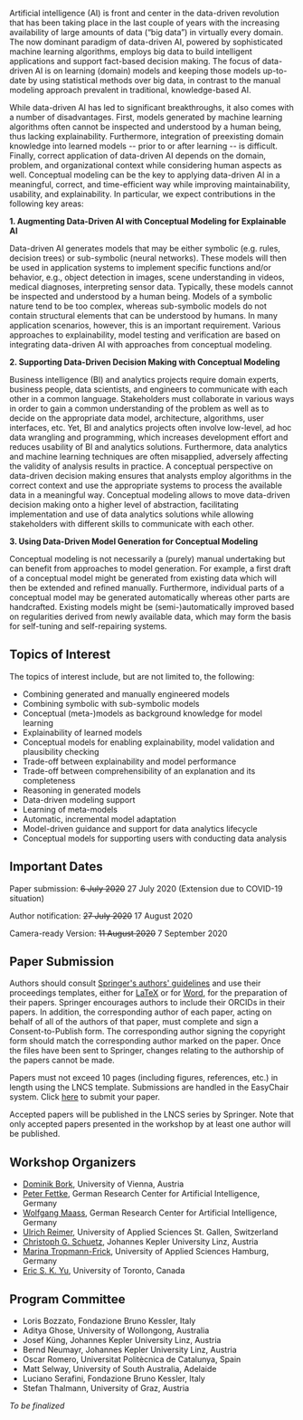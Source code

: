 Artificial intelligence (AI) is front and center in the data-driven revolution that has been taking place in the last couple of years with the increasing availability of large amounts of data (“big data”) in virtually every domain. The now dominant paradigm of data-driven AI, powered by sophisticated machine learning algorithms, employs big data to build intelligent applications and support fact-based decision making. The focus of data-driven AI is on learning (domain) models and keeping those models up-to-date by using statistical methods over big data, in contrast to the manual modeling approach prevalent in traditional, knowledge-based AI.

While data-driven AI has led to significant breakthroughs, it also comes with a number of disadvantages. First, models generated by machine learning algorithms often cannot be inspected and understood by a human being, thus lacking explainability. Furthermore, integration of preexisting domain knowledge into learned models -- prior to or after learning -- is difficult. Finally, correct application of data-driven AI depends on the domain, problem, and organizational context while considering human aspects as well. Conceptual modeling can be the key to applying data-driven AI in a meaningful, correct, and time-efficient way while improving maintainability, usability, and explainability. In particular, we expect contributions in the following key areas:

**1. Augmenting Data-Driven AI with Conceptual Modeling for Explainable AI**

Data-driven AI generates models that may be either symbolic (e.g. rules, decision trees) or sub-symbolic (neural networks). These models will then be used in application systems to implement specific functions and/or behavior, e.g., object detection in images, scene understanding in videos, medical diagnoses, interpreting sensor data. Typically, these models cannot be inspected and understood by a human being. Models of a symbolic nature tend to be too complex, whereas sub-symbolic models do not contain structural elements that can be understood by humans. In many application scenarios, however, this is an important requirement. Various approaches to explainability, model testing and verification are based on integrating data-driven AI with approaches from conceptual modeling.

**2. Supporting Data-Driven Decision Making with Conceptual Modeling**

Business intelligence (BI) and analytics projects require domain experts, business people, data scientists, and engineers to communicate with each other in a common language. Stakeholders must collaborate in various ways in order to gain a common understanding of the problem as well as to decide on the appropriate data model, architecture, algorithms, user interfaces, etc. Yet, BI and analytics projects often involve low-level, ad hoc data wrangling and programming, which increases development effort and reduces usability of BI and analytics solutions. Furthermore, data analytics and machine learning techniques are often misapplied, adversely affecting the validity of analysis results in practice. A conceptual perspective on data-driven decision making ensures that analysts employ algorithms in the correct context and use the appropriate systems to process the available data in a meaningful way. Conceptual modeling allows to move data-driven decision making onto a higher level of abstraction, facilitating implementation and use of data analytics solutions while allowing stakeholders with different skills to communicate with each other.

**3. Using Data-Driven Model Generation for Conceptual Modeling**

Conceptual modeling is not necessarily a (purely) manual undertaking but can benefit from approaches to model generation. For example, a first draft of a conceptual model might be generated from existing data which will then be extended and refined manually. Furthermore, individual parts of a conceptual model may be generated automatically whereas other parts are handcrafted. Existing models might be (semi-)automatically improved based on regularities derived from newly available data, which may form the basis for self-tuning and self-repairing systems.

Topics of Interest
----
The topics of interest include, but are not limited to, the following:

- Combining generated and manually engineered models
- Combining symbolic with sub-symbolic models
- Conceptual (meta-)models as background knowledge for model learning
- Explainability of learned models
- Conceptual models for enabling explainability, model validation and plausibility checking
- Trade-off between explainability and model performance
- Trade-off between comprehensibility of an explanation and its completeness
- Reasoning in generated models
- Data-driven modeling support
- Learning of meta-models
- Automatic, incremental model adaptation
- Model-driven guidance and support for data analytics lifecycle
- Conceptual models for supporting users with conducting data analysis

Important Dates
----
Paper submission: ~~6 July 2020~~ 27 July 2020 (Extension due to COVID-19 situation)

Author notification: ~~27 July 2020~~ 17 August 2020

Camera-ready Version: ~~11 August 2020~~ 7 September 2020

Paper Submission
----
Authors should consult [Springer's authors' guidelines](ftp://ftp.springernature.com/cs-proceeding/svproc/guidelines/Springer_Guidelines_for_Authors_of_Proceedings.pdf) and use their proceedings templates, either for [LaTeX](ftp://ftp.springernature.com/cs-proceeding/llncs/llncs2e.zip) or for [Word](ftp://ftp.springernature.com/cs-proceeding/llncs/word/splnproc1703.zip), for the preparation of their papers. Springer encourages authors to include their ORCIDs in their papers. In addition, the corresponding author of each paper, acting on behalf of all of the authors of that paper, must complete and sign a Consent-to-Publish form. The corresponding author signing the copyright form should match the corresponding author marked on the paper. Once the files have been sent to Springer, changes relating to the authorship of the papers cannot be made.

Papers must not exceed 10 pages (including figures, references, etc.) in length using the LNCS template. Submissions are handled in the EasyChair system. Click [here](https://easychair.org/conferences/?conf=cmai2020) to submit your paper.

Accepted papers will be published in the LNCS series by Springer. Note that only accepted papers presented in the workshop by at least one author will be published.

Workshop Organizers
----

- [Dominik Bork](http://homepage.dke.univie.ac.at/bork/), University of Vienna, Austria
- [Peter Fettke](https://www.dfki.de/web/ueber-uns/mitarbeiter/person/pefe01/), German Research Center for Artificial Intelligence, Germany
- [Wolfgang Maass](http://iss.uni-saarland.de/de/team/detail/wolfgang/maass/), German Research Center for Artificial Intelligence, Germany
- [Ulrich Reimer](http://www.ulrichreimer.net/), University of Applied Sciences St. Gallen, Switzerland
- [Christoph G. Schuetz](http://christoph.schuetz.ws/), Johannes Kepler University Linz, Austria
- [Marina Tropmann-Frick](https://www.haw-hamburg.de/beschaeftigte/detailansicht/name/marina-tropmann-frick.html), University of Applied Sciences Hamburg, Germany
- [Eric S. K. Yu](http://www.cs.toronto.edu/~eric/), University of Toronto, Canada

Program Committee
----
- Loris Bozzato, Fondazione Bruno Kessler, Italy
- Aditya Ghose, University of Wollongong, Australia
- Josef Küng, Johannes Kepler University Linz, Austria
- Bernd Neumayr, Johannes Kepler University Linz, Austria
- Oscar Romero, Universitat Politècnica de Catalunya, Spain
- Matt Selway, University of South Australia, Adelaide
- Luciano Serafini, Fondazione Bruno Kessler, Italy
- Stefan Thalmann, University of Graz, Austria

*To be finalized*



